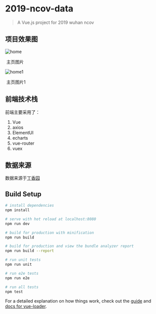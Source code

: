 # 2019-ncov-data

> A Vue.js project for 2019 wuhan ncov

## 项目效果图

![home](https://github.com/yeqiu2010/2019-ncov-data/blob/master/static/img/home.png)

​												主页图片

![home1](https://github.com/yeqiu2010/2019-ncov-data/blob/master/static/img/home.png)

​												主页图片1

## 前端技术栈

前端主要采用了：

1. Vue
2. axios
3. ElementUI
4. echarts
5. vue-router
6. vuex

## 数据来源

数据来源于[丁香园](<https://ncov.dxy.cn/ncovh5/view/pneumonia?from=singlemessage&isappinstalled=0>)

## Build Setup

``` bash
# install dependencies
npm install

# serve with hot reload at localhost:8080
npm run dev

# build for production with minification
npm run build

# build for production and view the bundle analyzer report
npm run build --report

# run unit tests
npm run unit

# run e2e tests
npm run e2e

# run all tests
npm test
```

For a detailed explanation on how things work, check out the [guide](http://vuejs-templates.github.io/webpack/) and [docs for vue-loader](http://vuejs.github.io/vue-loader).
